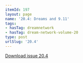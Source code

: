 ```yaml
---
itemId: 197
layout: page
name: '20.4: Dreams and 9.11'
tags:
- hasTag: dreamnetwork
- hasTag: dream-network-volume-20
type: post
urlSlug: '20.4'
---
```

<a href="files/pdfs/Volume_20/20.4_dreams_and_911.pdf" download="">Download issue 20.4</a>